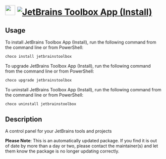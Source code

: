 ﻿# <img src="https://cdn.jsdelivr.net/gh/mkevenaar/chocolatey-packages@971b30499daa016c8c9e3a7c249639e3b0d2c274/icons/jetbrainstoolbox.png" width="32" height="32"/> [![JetBrains Toolbox App (Install)](https://img.shields.io/chocolatey/v/jetbrainstoolbox.svg?label=JetBrains+Toolbox+App+(Install))](https://chocolatey.org/packages/jetbrainstoolbox)

## Usage
To install JetBrains Toolbox App (Install), run the following command from the command line or from PowerShell:
```powershell
choco install jetbrainstoolbox
```

To upgrade JetBrains Toolbox App (Install), run the following command from the command line or from PowerShell:
```powershell
choco upgrade jetbrainstoolbox
```

To uninstall JetBrains Toolbox App (Install), run the following command from the command line or from PowerShell:
```powershell
choco uninstall jetbrainstoolbox
```

## Description
A control panel for your JetBrains tools and projects

**Please Note**: This is an automatically updated package. If you find it is
out of date by more than a day or two, please contact the maintainer(s) and
let them know the package is no longer updating correctly.


